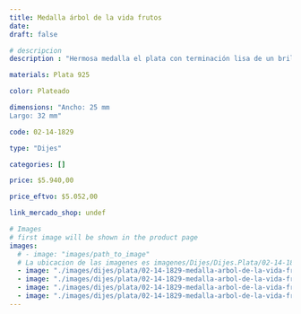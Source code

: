 ```yaml
---
title: Medalla árbol de la vida frutos
date: 
draft: false

# descripcion
description : "Hermosa medalla el plata con terminación lisa de un brillo precioso. El árbol de la vida simboliza el vínculo, la unión y la familia, el crecimiento personal y la fortaleza. Los lazos entre el cielo y la tierra."

materials: Plata 925

color: Plateado

dimensions: "Ancho: 25 mm 
Largo: 32 mm"

code: 02-14-1829

type: "Dijes"

categories: []

price: $5.940,00

price_eftvo: $5.052,00

link_mercado_shop: undef

# Images
# first image will be shown in the product page
images:
  # - image: "images/path_to_image"
  # La ubicacion de las imagenes es imagenes/Dijes/Dijes.Plata/02-14-1829-medalla-arbol-de-la-vida-frutos
  - image: "./images/dijes/plata/02-14-1829-medalla-arbol-de-la-vida-frutos_a.jpg"
  - image: "./images/dijes/plata/02-14-1829-medalla-arbol-de-la-vida-frutos_b.jpg"
  - image: "./images/dijes/plata/02-14-1829-medalla-arbol-de-la-vida-frutos_c.jpg"
  - image: "./images/dijes/plata/02-14-1829-medalla-arbol-de-la-vida-frutos_d.jpg"
---
```

